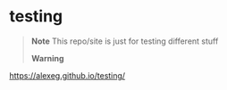 # testing
 > __Note__  This repo/site is just for testing different stuff
 > 
 > __Warning__
 
 https://alexeg.github.io/testing/
